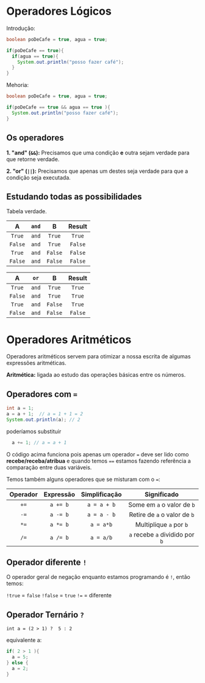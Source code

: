 # Operadores Lógicos

Introdução:

```java
boolean poDeCafe = true, agua = true;

if(poDeCafe == true){
  if(agua == true){
    System.out.println("posso fazer café");
  }
}
```

Mehoria:
```java
boolean poDeCafe = true, agua = true;

if(poDeCafe == true && agua == true ){
  System.out.println("posso fazer café");
}
```

## Os operadores

**1. "and" (`&&`):** Precisamos que uma condição **e** outra sejam verdade para que retorne verdade.

**2. "or" (`||`):** Precisamos que apenas um destes seja verdade para que a condição seja executada.

## Estudando todas as possibilidades

Tabela verdade.

|**A**|`and`|**B**|**Result**|
|:-:|:-:|:-:|:-:|
|`True`|`and`|`True`|`True`|
|`False`|`and`|`True`|`False`|
|`True`|`and`|`False`|`False`|
|`False`|`and`|`False`|`False`|

|**A**|`or`|**B**|**Result**|
|:-:|:-:|:-:|:-:|
|`True`|`and`|`True`|`True`|
|`False`|`and`|`True`|`True`|
|`True`|`and`|`False`|`True`|
|`False`|`and`|`False`|`False`|

# Operadores Aritméticos

Operadores aritméticos servem para otimizar a nossa escrita de algumas expressões aritméticas.

**Aritmética:** ligada ao estudo das operações básicas entre os números.

## Operadores com `=`

```java
int a = 1;
a = a + 1;  // a = 1 + 1 = 2
System.out.println(a); // 2
```

poderíamos substituir
```java
  a += 1; // a = a + 1
```

O código acima funciona pois apenas um operador `=` deve ser lido como **recebe/receba/atribua** e quando temos `==` estamos fazendo referência a comparação entre duas variáveis. 

Temos também alguns operadores que se misturam com o `=`:

|Operador|Expressão|Simplificação|Significado|
|:-:|:-:|:-:|:-:|
|`+=`|`a += b`|`a = a + b`|Some em `a` o valor de `b`|
|`-=`|`a -= b`|`a = a - b`|Retire de `a` o valor de `b`|
|`*=`|`a *= b`|`a = a*b`|Multiplique `a` por `b`|
|`/=`|`a /= b`|`a = a/b`|`a` recebe `a` dividido por `b`|

## Operador diferente `!`

O operador geral de negação enquanto estamos programando é `!`, então temos:

`!true` = `false`
`!false` = `true`
`!=` = diferente

## Operador Ternário `?`

`int a = (2 > 1) ?  5 : 2`

equivalente a:

```java
if( 2 > 1 ){
  a = 5;
} else {
  a = 2;
}
```
